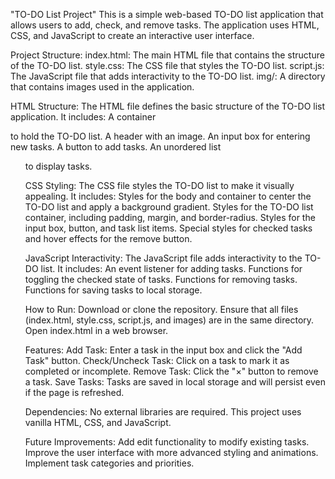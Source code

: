 "TO-DO List Project"
This is a simple web-based TO-DO list application that allows users to add, check, and remove tasks. The application uses HTML, CSS, and JavaScript to create an interactive user interface.

Project Structure:
index.html: The main HTML file that contains the structure of the TO-DO list.
style.css: The CSS file that styles the TO-DO list.
script.js: The JavaScript file that adds interactivity to the TO-DO list.
img/: A directory that contains images used in the application.


HTML Structure:
The HTML file defines the basic structure of the TO-DO list application. It includes:
A container <div> to hold the TO-DO list.
A header with an image.
An input box for entering new tasks.
A button to add tasks.
An unordered list <ul> to display tasks.

CSS Styling:
The CSS file styles the TO-DO list to make it visually appealing. It includes:
Styles for the body and container to center the TO-DO list and apply a background gradient.
Styles for the TO-DO list container, including padding, margin, and border-radius.
Styles for the input box, button, and task list items.
Special styles for checked tasks and hover effects for the remove button.

JavaScript Interactivity:
The JavaScript file adds interactivity to the TO-DO list. It includes:
An event listener for adding tasks.
Functions for toggling the checked state of tasks.
Functions for removing tasks.
Functions for saving tasks to local storage.

How to Run:
Download or clone the repository.
Ensure that all files (index.html, style.css, script.js, and images) are in the same directory.
Open index.html in a web browser.

Features:
Add Task: Enter a task in the input box and click the "Add Task" button.
Check/Uncheck Task: Click on a task to mark it as completed or incomplete.
Remove Task: Click the "×" button to remove a task.
Save Tasks: Tasks are saved in local storage and will persist even if the page is refreshed.

Dependencies:
No external libraries are required. This project uses vanilla HTML, CSS, and JavaScript.

Future Improvements:
Add edit functionality to modify existing tasks.
Improve the user interface with more advanced styling and animations.
Implement task categories and priorities.

